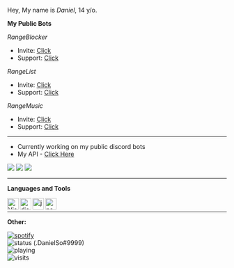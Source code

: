 Hey, My name is *Daniel*, 
14 y/o.

**My Public Bots**

*RangeBlocker*
* Invite: [Click](https://rangeblocker.xyz/invite)
* Support: [Click](https://rangeblocker.xy/discord)

*RangeList*
* Invite: [Click](https://s.zeori.xyz/invite)
* Support: [Click](https://discord.gg/violentrange) 

*RangeMusic*
* Invite: [Click](https://discord.com/api/oauth2/authorize?client_id=888128837228048414&permissions=1878388185&scope=bot%20applications.commands)
* Support: [Click](https://discord.gg/rangeblocker)

<hr>

- Currently working on my public discord bots
- My API - [Click Here](https://api.codedanielr.repl.co/)

![](https://github-readme-stats.vercel.app/api?username=codedanielr&show_icons=true&include_all_commits=true&theme=dark)
![](https://github-readme-stats.vercel.app/api/top-langs/?username=codedanielr&layout=default&theme=dark)
![](https://wakatime.com/share/@CodeDanielR/5b07c5b0-68cc-48f7-938f-cbe158faf1d2.png)
<hr>

**Languages and Tools**

<img align="left" alt="Visual Studio Code" width="26px" src="https://i.imgur.com/LwSdAlE.png" />
<img align="left" alt="discord.js" width="26px" src="https://i.imgur.com/SI1DZf3.png" />
<img align="left" alt="js" width="26px" src="https://i.imgur.com/3u1wzwE.png" />
<img align="left" alt="node.js" width="26px" src="https://i.imgur.com/tYLFZBh.png" /> 
<br>
<hr>

**Other:**

[![spotify](https://nocache.advaith.workers.dev?url=https://img.shields.io/endpoint?url=https://dev.discordprofiles.me/api/badge/spotify/737232727459495977)](https://dev.discordprofiles.me/openspotify/737232727459495977)
<br>
![status](https://nocache.advaith.workers.dev?url=https://img.shields.io/endpoint?url=https://dev.discordprofiles.me/api/badge/status/737232727459495977?simple=true) (.DanielSo#9999)
<br>
![playing](https://nocache.advaith.workers.dev?url=https://img.shields.io/endpoint?url=https://dev.discordprofiles.me/api/badge/playing/737232727459495977)
<br>
![visits](https://visitor-badge.glitch.me/badge?page_id=CodeDanielR.CodeDanielR)

